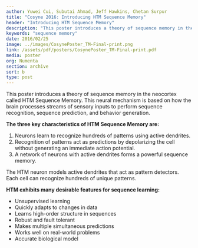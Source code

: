 ```yaml
---
author: Yuwei Cui, Subutai Ahmad, Jeff Hawkins, Chetan Surpur
title: "Cosyne 2016: Introducing HTM Sequence Memory"
header: "Introducing HTM Sequence Memory"
description: "This poster introduces a theory of sequence memory in the neocortex called HTM Sequence Memory. The three characteristics of HTM Sequence Memory are: 1) Neurons learn to recognize hundreds of patters; 2) Pattern recognition acts as predictions; and 3) a network of neurons forms a powerful sequence memory."
keywords: "sequence memory"
date: 2016/02/25
image: ../images/CosynePoster_TM-Final-print.png
link: /assets/pdf/posters/CosynePoster_TM-Final-print.pdf
media: poster
org: Numenta
section: archive
sort: b
type: post
---
```


This poster introduces a theory of sequence memory in the neocortex called HTM Sequence Memory. This neural mechanism is based on how the brain processes streams of sensory inputs to perform sequence recognition, sequence prediction, and behavior generation.

**The three key characteristics of HTM Sequence Memory are:**

1. Neurons learn to recognize hundreds of patterns using active dendrites.
2. Recognition of patterns act as predictions by depolarizing the cell without generating an immediate
action potential.
3. A network of neurons with active dendrites forms a powerful sequence memory.

The HTM neuron models active dendrites that act as pattern detectors. Each cell can recognize hundreds of unique patterns.

**HTM exhibits many desirable features for sequence learning:**

- Unsupervised learning
- Quickly adapts to changes in data
- Learns high-order structure in sequences
- Robust and fault tolerant
- Makes multiple simultaneous predictions
- Works well on real-world problems
- Accurate biological model
